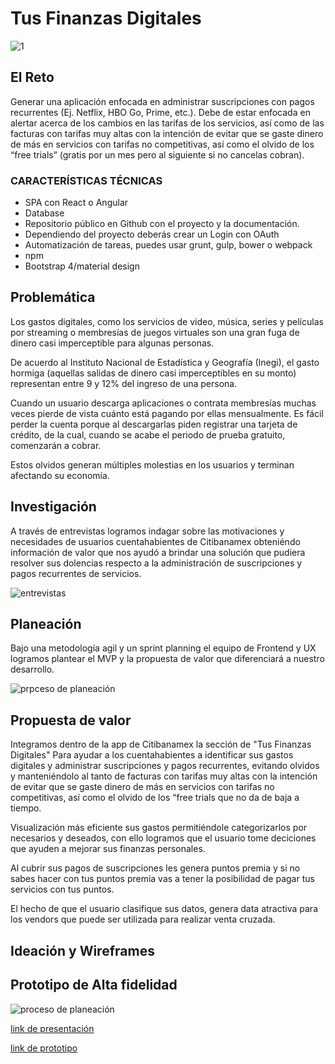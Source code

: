 
# Tus Finanzas Digitales

![1](https://user-images.githubusercontent.com/27248841/49710313-35579f80-fbfe-11e8-98e4-aea2b63b3d94.png)



## El Reto

Generar una aplicación enfocada en administrar suscripciones con pagos recurrentes (Ej. Netflix, HBO Go, Prime, etc.). Debe de estar enfocada en alertar acerca de los cambios en las tarifas de los servicios, así como de las facturas con tarifas muy altas con la intención de evitar que se gaste dinero de más en servicios con tarifas no competitivas, así como el olvido de los “free trials” (gratis por un mes pero al siguiente si no cancelas cobran). 

### CARACTERÍSTICAS TÉCNICAS

* SPA con React o Angular
* Database <opcional>
* Repositorio público en Github con el proyecto y la documentación. 
* Dependiendo del proyecto deberás crear un Login con OAuth
* Automatización de tareas, puedes usar grunt, gulp, bower o webpack
* npm
* Bootstrap 4/material design


## Problemática

Los gastos digitales, como los servicios de video, música, series y películas por streaming o membresías de juegos virtuales son una gran fuga de dinero casi imperceptible para algunas personas.

De acuerdo al Instituto Nacional de Estadística y Geografía (Inegi), el gasto hormiga (aquellas salidas de dinero casi imperceptibles en su monto) representan entre 9 y 12% del ingreso de una persona.

Cuando un usuario descarga aplicaciones o contrata membresías muchas veces pierde de vista cuánto está pagando por ellas mensualmente. Es fácil perder la cuenta porque al descargarlas piden registrar una tarjeta de crédito, de la cual, cuando se acabe el periodo de prueba gratuito, comenzarán a cobrar.

Estos olvidos generan múltiples molestias en los usuarios y terminan afectando su economía. 

## Investigación

A través de entrevistas logramos indagar sobre las motivaciones y necesidades de usuarios cuentahabientes de Citibanamex obteniéndo información de valor que nos ayudó a brindar una solución que pudiera resolver sus dolencias respecto a la administración de suscripciones y pagos recurrentes de servicios.

![entrevistas](./src/images/servicios.png)

## Planeación

Bajo una metodología agil y un sprint planning el equipo de Frontend y UX logramos plantear el MVP y la propuesta de valor que diferenciará a nuestro desarrollo.

![prpceso de planeación](./src/images/planeacion.png)

## Propuesta de valor
Integramos dentro de la app de Citibanamex la sección de "Tus Finanzas Digitales" Para ayudar a los cuentahabientes a identificar sus gastos digitales y administrar suscripciones y pagos recurrentes, evitando olvidos y manteniéndolo al tanto de  facturas con tarifas muy altas con la intención de evitar que se gaste dinero de más en servicios con tarifas no competitivas, así como el olvido de los “free trials que no da de baja a tiempo.

Visualización más eficiente sus gastos permitiéndole categorizarlos por necesarios y deseados, con ello logramos que el usuario tome deciciones que ayuden a mejorar sus finanzas personales.

Al cubrir sus pagos de suscripciones les genera puntos premia y si no sabes hacer con tus puntos premia vas a tener la posibilidad de pagar tus servicios con tus puntos.

El hecho de que el usuario clasifique sus datos, genera data atractiva para los vendors que puede ser utilizada para realizar venta cruzada.

## Ideación y Wireframes


## Prototipo de Alta fidelidad
![proceso de planeación](./src/images/sketch.png)

[link de presentación](https://docs.google.com/presentation/d/1hCC97XOYwBAHMIG81NWlnF0G94NoJ9TXyyNGo5cxBks/edit?usp=sharing)

[link de prototipo](https://www.figma.com/proto/TGRGz1Zmia2TY4IUs7wWAxEG/Citi-Banamex-Talen-Fest?node-id=0%3A1&scaling=scale-down)
